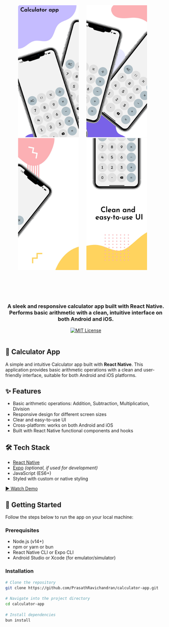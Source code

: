 
<div align="center">
  <img src="https://github.com/PrasathRavichandran/calculator-app/blob/main/assets/previewed/image1.jpeg" alt="Calculator Screenshot 1" width="190" style="margin-right: 20px;" />
  <img src="https://github.com/PrasathRavichandran/calculator-app/blob/main/assets/previewed/image2.jpeg" alt="Calculator Screenshot 2" width="190" style="margin-right: 20px;" />
  <img src="https://github.com/PrasathRavichandran/calculator-app/blob/main/assets/previewed/image3.jpeg" alt="Calculator Screenshot 3" width="190" style="margin-right: 20px;" />
  <img src="https://github.com/PrasathRavichandran/calculator-app/blob/main/assets/previewed/image4.jpeg" alt="Calculator Screenshot 4" width="190" style="margin-right: 20px;" />

</div>

<div align="center" style="margin-top: 100px;">
    <h3>A sleek and responsive calculator app built with React Native.</br>
Performs basic arithmetic with a clean, intuitive interface on both Android and iOS.</h3>
    <a href="https://github.com/PrasathRavichandran/calculator-app/blob/main/LICENSE">
        <img alt="MIT License" src="https://img.shields.io/badge/License-MIT-green.svg"/>
    </a>
</div>

</br>


## 📱 Calculator App

A simple and intuitive Calculator app built with **React Native**. This application provides basic arithmetic operations with a clean and user-friendly interface, suitable for both Android and iOS platforms.

## ✨ Features

- Basic arithmetic operations: Addition, Subtraction, Multiplication, Division
- Responsive design for different screen sizes
- Clear and easy-to-use UI
- Cross-platform: works on both Android and iOS
- Built with React Native functional components and hooks


## 🛠️ Tech Stack

- [React Native](https://reactnative.dev/)
- [Expo](https://expo.dev/) *(optional, if used for development)*
- JavaScript (ES6+)
- Styled with custom or native styling

<a href="https://github.com/PrasathRavichandran/calculator-app/blob/main/assets/Simulator%20Screen%20Recording%20-%20iPhone%2016%20Plus%20-%202025-05-18%20at%2013.31.12.mp4" target="_blank">
  <p>▶️ Watch Demo</p>
</a>

## 🚀 Getting Started

Follow the steps below to run the app on your local machine:

### Prerequisites

- Node.js (v14+)
- npm or yarn or bun
- React Native CLI or Expo CLI
- Android Studio or Xcode (for emulator/simulator)

### Installation

```bash
# Clone the repository
git clone https://github.com/PrasathRavichandran/calculator-app.git

# Navigate into the project directory
cd calculator-app

# Install dependencies
bun install
